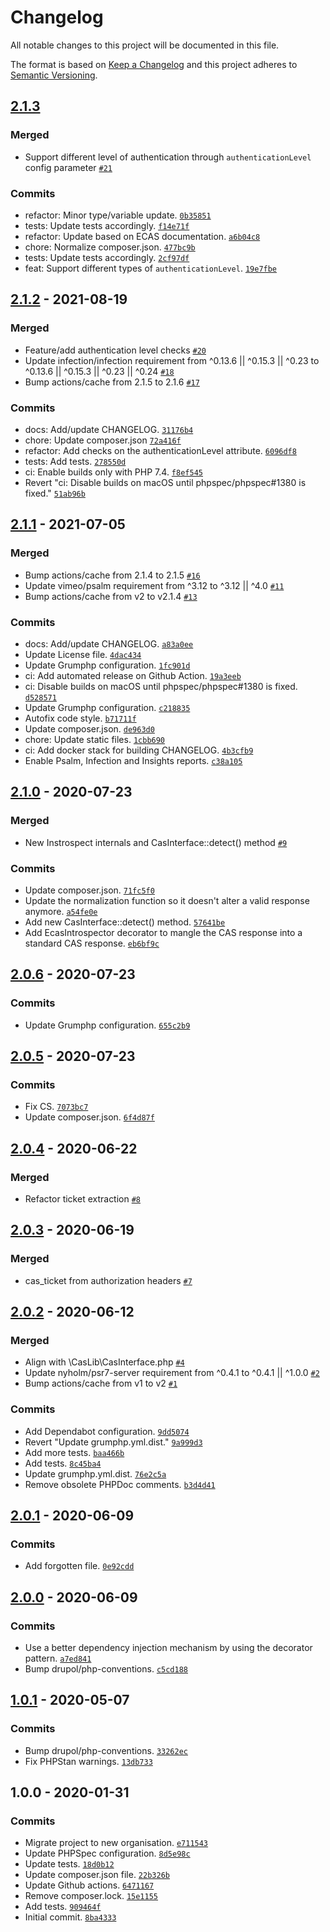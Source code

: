 # Changelog

All notable changes to this project will be documented in this file.

The format is based on [Keep a Changelog](https://keepachangelog.com/en/1.0.0/)
and this project adheres to [Semantic Versioning](https://semver.org/spec/v2.0.0.html).

## [2.1.3](https://github.com/ecphp/ecas/compare/2.1.2...2.1.3)

### Merged

- Support different level of authentication through `authenticationLevel` config parameter [`#21`](https://github.com/ecphp/ecas/pull/21)

### Commits

- refactor: Minor type/variable update. [`0b35851`](https://github.com/ecphp/ecas/commit/0b3585114f1a97df9622f2bf68809773187503b6)
- tests: Update tests accordingly. [`f14e71f`](https://github.com/ecphp/ecas/commit/f14e71f1b1f7798442eaa6d9963ee9fae28d7de8)
- refactor: Update based on ECAS documentation. [`a6b04c8`](https://github.com/ecphp/ecas/commit/a6b04c8a71725a6dbf10969260d40adea6feadc0)
- chore: Normalize composer.json. [`477bc9b`](https://github.com/ecphp/ecas/commit/477bc9b2f5e1f7eea1ca3dab82646c9c9b1e9541)
- tests: Update tests accordingly. [`2cf97df`](https://github.com/ecphp/ecas/commit/2cf97dfd6bb10f7cf8957ee637503497d02fad9b)
- feat: Support different types of `authenticationLevel`. [`19e7fbe`](https://github.com/ecphp/ecas/commit/19e7fbe94f590a0e240714cf08e9a7c1fbd7962c)

## [2.1.2](https://github.com/ecphp/ecas/compare/2.1.1...2.1.2) - 2021-08-19

### Merged

- Feature/add authentication level checks [`#20`](https://github.com/ecphp/ecas/pull/20)
- Update infection/infection requirement from ^0.13.6 || ^0.15.3 || ^0.23 to ^0.13.6 || ^0.15.3 || ^0.23 || ^0.24 [`#18`](https://github.com/ecphp/ecas/pull/18)
- Bump actions/cache from 2.1.5 to 2.1.6 [`#17`](https://github.com/ecphp/ecas/pull/17)

### Commits

- docs: Add/update CHANGELOG. [`31176b4`](https://github.com/ecphp/ecas/commit/31176b4f39dfaf45760aad53f94463c8de563492)
- chore: Update composer.json [`72a416f`](https://github.com/ecphp/ecas/commit/72a416fd2510f7532a028cb3fe0f60246415db35)
- refactor: Add checks on the authenticationLevel attribute. [`6096df8`](https://github.com/ecphp/ecas/commit/6096df827937c29aeff2cd5554bec59c93e7f6ce)
- tests: Add tests. [`278550d`](https://github.com/ecphp/ecas/commit/278550d05d8cb3e7885d83d11bbd48f342d3cb8a)
- ci: Enable builds only with PHP 7.4. [`f8ef545`](https://github.com/ecphp/ecas/commit/f8ef5451bb062ecf9bdee4789d7400a66c5481f1)
- Revert "ci: Disable builds on macOS until phpspec/phpspec#1380 is fixed." [`51ab96b`](https://github.com/ecphp/ecas/commit/51ab96b4847bab19bc07f54301fefd46b6b4cb05)

## [2.1.1](https://github.com/ecphp/ecas/compare/2.1.0...2.1.1) - 2021-07-05

### Merged

- Bump actions/cache from 2.1.4 to 2.1.5 [`#16`](https://github.com/ecphp/ecas/pull/16)
- Update vimeo/psalm requirement from ^3.12 to ^3.12 || ^4.0 [`#11`](https://github.com/ecphp/ecas/pull/11)
- Bump actions/cache from v2 to v2.1.4 [`#13`](https://github.com/ecphp/ecas/pull/13)

### Commits

- docs: Add/update CHANGELOG. [`a83a0ee`](https://github.com/ecphp/ecas/commit/a83a0eee4fd9fd83439f2410786bf0f8bab5c060)
- Update License file. [`4dac434`](https://github.com/ecphp/ecas/commit/4dac434b61d2786f7e497d035cb219b933481bd1)
- Update Grumphp configuration. [`1fc901d`](https://github.com/ecphp/ecas/commit/1fc901d07144a236947f775061b6545eb1095e2f)
- ci: Add automated release on Github Action. [`19a3eeb`](https://github.com/ecphp/ecas/commit/19a3eebab28e8664ae6e8a86e1eb04b79e283388)
- ci: Disable builds on macOS until phpspec/phpspec#1380 is fixed. [`d528571`](https://github.com/ecphp/ecas/commit/d528571bf39aeb6e1cf6e887bf7c76c7ebef9216)
- Update Grumphp configuration. [`c218835`](https://github.com/ecphp/ecas/commit/c2188355949546e5afde5e7f80be441a0d6d3dd0)
- Autofix code style. [`b71711f`](https://github.com/ecphp/ecas/commit/b71711fc2d9828779c07eb2e519448e7a10e8ef7)
- Update composer.json. [`de963d0`](https://github.com/ecphp/ecas/commit/de963d022d94f131e0cd5e2b602c32370790e9d7)
- chore: Update static files. [`1cbb690`](https://github.com/ecphp/ecas/commit/1cbb6905bf5533682130cda2ba123484d32560a9)
- ci: Add docker stack for building CHANGELOG. [`4b3cfb9`](https://github.com/ecphp/ecas/commit/4b3cfb9a09b07640a70b81b0dac60770a4dfb726)
- Enable Psalm, Infection and Insights reports. [`c38a105`](https://github.com/ecphp/ecas/commit/c38a1051caa8c9f35a197325893ab3fb42c2e55d)

## [2.1.0](https://github.com/ecphp/ecas/compare/2.0.6...2.1.0) - 2020-07-23

### Merged

- New Instrospect internals and CasInterface::detect() method [`#9`](https://github.com/ecphp/ecas/pull/9)

### Commits

- Update composer.json. [`71fc5f0`](https://github.com/ecphp/ecas/commit/71fc5f046d3513728ebddfdd9643d20a2fac4906)
- Update the normalization function so it doesn't alter a valid response anymore. [`a54fe0e`](https://github.com/ecphp/ecas/commit/a54fe0e6a646e2856fce93887b87ad62f6ea0dfc)
- Add new CasInterface::detect() method. [`57641be`](https://github.com/ecphp/ecas/commit/57641bedeac74b70f6dd0f5ec9533e9576df6582)
- Add EcasIntrospector decorator to mangle the CAS response into a standard CAS response. [`eb6bf9c`](https://github.com/ecphp/ecas/commit/eb6bf9c5ae59e4ef385f40d83786e96fd41e3c31)

## [2.0.6](https://github.com/ecphp/ecas/compare/2.0.5...2.0.6) - 2020-07-23

### Commits

- Update Grumphp configuration. [`655c2b9`](https://github.com/ecphp/ecas/commit/655c2b98be13569a68a0782f846c83908f7959c3)

## [2.0.5](https://github.com/ecphp/ecas/compare/2.0.4...2.0.5) - 2020-07-23

### Commits

- Fix CS. [`7073bc7`](https://github.com/ecphp/ecas/commit/7073bc725c3e265e320b22dce016be1c3c6e4f2a)
- Update composer.json. [`6f4d87f`](https://github.com/ecphp/ecas/commit/6f4d87f1cb0d3b54611ee387b51a610418fa2de2)

## [2.0.4](https://github.com/ecphp/ecas/compare/2.0.3...2.0.4) - 2020-06-22

### Merged

- Refactor ticket extraction [`#8`](https://github.com/ecphp/ecas/pull/8)

## [2.0.3](https://github.com/ecphp/ecas/compare/2.0.2...2.0.3) - 2020-06-19

### Merged

- cas_ticket from authorization headers [`#7`](https://github.com/ecphp/ecas/pull/7)

## [2.0.2](https://github.com/ecphp/ecas/compare/2.0.1...2.0.2) - 2020-06-12

### Merged

- Align with  \CasLib\CasInterface.php [`#4`](https://github.com/ecphp/ecas/pull/4)
- Update nyholm/psr7-server requirement from ^0.4.1 to ^0.4.1 || ^1.0.0 [`#2`](https://github.com/ecphp/ecas/pull/2)
- Bump actions/cache from v1 to v2 [`#1`](https://github.com/ecphp/ecas/pull/1)

### Commits

- Add Dependabot configuration. [`9dd5074`](https://github.com/ecphp/ecas/commit/9dd5074fd022756ca1f6fff81a7eaf60571a68de)
- Revert "Update grumphp.yml.dist." [`9a999d3`](https://github.com/ecphp/ecas/commit/9a999d30fb51e3660dc052ecbcb3eabe7a465a1d)
- Add more tests. [`baa466b`](https://github.com/ecphp/ecas/commit/baa466bcbf14a9b9a66e2a6cfecf7599b8b88a0a)
- Add tests. [`8c45ba4`](https://github.com/ecphp/ecas/commit/8c45ba485e80ff2a2af901dd0713106e2f120550)
- Update grumphp.yml.dist. [`76e2c5a`](https://github.com/ecphp/ecas/commit/76e2c5a5aded3229e639eb7ad6d225ebe9532003)
- Remove obsolete PHPDoc comments. [`b3d4d41`](https://github.com/ecphp/ecas/commit/b3d4d41b8d6495eaa83cc06c90ebcf9aac1cbce2)

## [2.0.1](https://github.com/ecphp/ecas/compare/2.0.0...2.0.1) - 2020-06-09

### Commits

- Add forgotten file. [`0e92cdd`](https://github.com/ecphp/ecas/commit/0e92cdd04775d23ae0a18a60f3b57de8be0640e6)

## [2.0.0](https://github.com/ecphp/ecas/compare/1.0.1...2.0.0) - 2020-06-09

### Commits

- Use a better dependency injection mechanism by using the decorator pattern. [`a7ed841`](https://github.com/ecphp/ecas/commit/a7ed8417b8760520be2f81494da0f370573cb80c)
- Bump drupol/php-conventions. [`c5cd188`](https://github.com/ecphp/ecas/commit/c5cd188a819f470a6cbe2050e96a6370f6a1bdb6)

## [1.0.1](https://github.com/ecphp/ecas/compare/1.0.0...1.0.1) - 2020-05-07

### Commits

- Bump drupol/php-conventions. [`33262ec`](https://github.com/ecphp/ecas/commit/33262ecbeaaa64b6512e7753552397a9dd263362)
- Fix PHPStan warnings. [`13db733`](https://github.com/ecphp/ecas/commit/13db73360f8478097b7dfea6f6362f19313ff9a0)

## 1.0.0 - 2020-01-31

### Commits

- Migrate project to new organisation. [`e711543`](https://github.com/ecphp/ecas/commit/e711543eed9d8eae957a1ffc2700b2b6679586ee)
- Update PHPSpec configuration. [`8d5e98c`](https://github.com/ecphp/ecas/commit/8d5e98c099271a9d5eeb77582dd01abd13d3af4f)
- Update tests. [`18d0b12`](https://github.com/ecphp/ecas/commit/18d0b1254e3be0c9a23b9eca63bd53d205c13d20)
- Update composer.json file. [`22b326b`](https://github.com/ecphp/ecas/commit/22b326bfccf0bf7b2cc1ac43b486b4c048e21819)
- Update Github actions. [`6471167`](https://github.com/ecphp/ecas/commit/6471167b3b181d2239f4899678441c65012d5e44)
- Remove composer.lock. [`15e1155`](https://github.com/ecphp/ecas/commit/15e11555f1fb649c2238eaf020fd05c7f01d9809)
- Add tests. [`909464f`](https://github.com/ecphp/ecas/commit/909464f7f72c7170fa8fc9b4d4fb330b14ea0870)
- Initial commit. [`8ba4333`](https://github.com/ecphp/ecas/commit/8ba43335c83e7d4e5194b76ddd7c4ca044f352bb)
